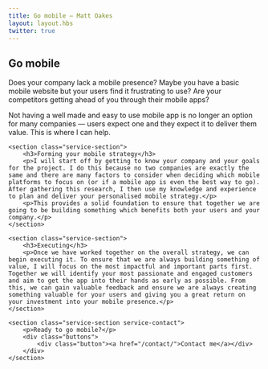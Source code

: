 ```yaml
---
title: Go mobile — Matt Oakes
layout: layout.hbs
twitter: true
---
```


<div id="go-mobile" class="service">
    <section class="service-section">
        <h2>Go mobile</h2>
        <p>Does your company lack a mobile presence? Maybe you have a basic mobile website but your users find it frustrating to use? Are your competitors getting ahead of you through their mobile apps?</p>
        <p>Not having a well made and easy to use mobile app is no longer an option for many companies — users expect one and they expect it to deliver them value. This is where I can help.</p>
    </section>

    <section class="service-section">
        <h3>Forming your mobile strategy</h3>
        <p>I will start off by getting to know your company and your goals for the project. I do this because no two companies are exactly the same and there are many factors to consider when deciding which mobile platforms to focus on (or if a mobile app is even the best way to go). After gathering this research, I then use my knowledge and experience to plan and deliver your personalised mobile strategy.</p>
        <p>This provides a solid foundation to ensure that together we are going to be building something which benefits both your users and your company.</p>
    </section>

    <section class="service-section">
        <h3>Executing</h3>
        <p>Once we have worked together on the overall strategy, we can begin executing it. To ensure that we are always building something of value, I will focus on the most impactful and important parts first. Together we will identify your most passionate and engaged customers and aim to get the app into their hands as early as possible. From this, we can gain valuable feedback and ensure we are always creating something valuable for your users and giving you a great return on your investment into your mobile presence.</p>
    </section>

    <section class="service-section service-contact">
        <p>Ready to go mobile?</p>
        <div class="buttons">
            <div class="button"><a href="/contact/">Contact me</a></div>
        </div>
    </section>
</div>
